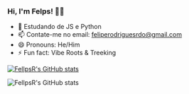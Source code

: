 ### Hi, I'm Felps! 🥷🏼

- 🔭 Estudando de JS e Python
- 📫 Contate-me no email: feliperodriguesrdo@gmail.com
- 😄 Pronouns: He/Him
- ⚡ Fun fact: Vibe Roots & Treeking

[![FellpsR's GitHub stats](https://github-readme-stats.vercel.app/api?username=fellpsr)](https://github.com/fellpsr/github-readme-stats)
<!--Hide algo ![Fellps's GitHub stats](https://github-readme-stats.vercel.app/api?username=fellpsr&hide=contribs,prs) -->
<!--- Se quer mostrar status com private contrib ![FellpsR's GitHub stats](https://github-readme-stats.vercel.app/api?username=fellpsr&count_private=true) --->
![FellpsR's GitHub stats](https://github-readme-stats.vercel.app/api?username=fellpsr&show_icons=true)
